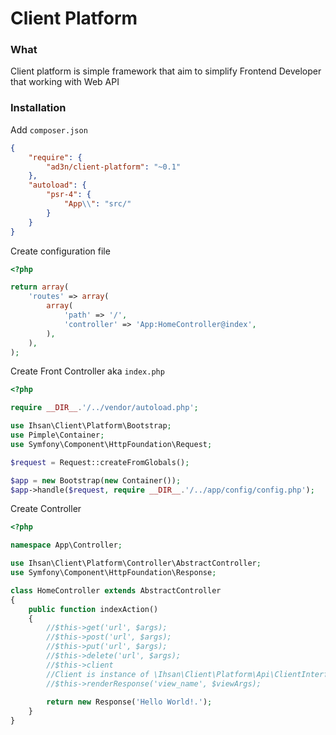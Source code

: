 # Client Platform #

### What

Client platform is simple framework that aim to simplify Frontend Developer that working with Web API

### Installation

Add `composer.json`

```json
{
    "require": {
        "ad3n/client-platform": "~0.1"
    },
    "autoload": {
        "psr-4": {
            "App\\": "src/"
        }
    }
}

```

Create configuration file

```php
<?php

return array(
    'routes' => array(
        array(
            'path' => '/',
            'controller' => 'App:HomeController@index',
        ),
    ),
);
```

Create Front Controller aka `index.php`

```php
<?php

require __DIR__.'/../vendor/autoload.php';

use Ihsan\Client\Platform\Bootstrap;
use Pimple\Container;
use Symfony\Component\HttpFoundation\Request;

$request = Request::createFromGlobals();

$app = new Bootstrap(new Container());
$app->handle($request, require __DIR__.'/../app/config/config.php');

```

Create Controller

```php
<?php

namespace App\Controller;

use Ihsan\Client\Platform\Controller\AbstractController;
use Symfony\Component\HttpFoundation\Response;

class HomeController extends AbstractController
{
    public function indexAction()
    {
        //$this->get('url', $args);
        //$this->post('url', $args);
        //$this->put('url', $args);
        //$this->delete('url', $args);
        //$this->client
        //Client is instance of \Ihsan\Client\Platform\Api\ClientInterface
        //$this->renderResponse('view_name', $viewArgs);
        
        return new Response('Hello World!.');
    }
}

```